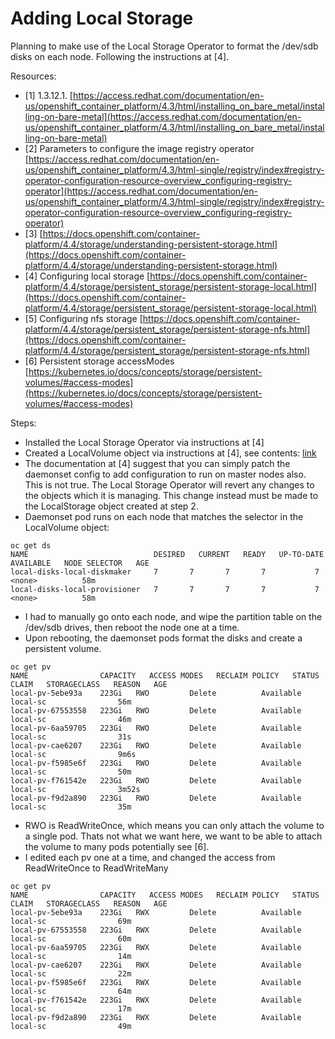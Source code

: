 # Adding Local Storage
Planning to make use of the Local Storage Operator to format the /dev/sdb disks on each node. Following the instructions at [4].

Resources:

*   [1] 1.3.12.1. [https://access.redhat.com/documentation/en-us/openshift_container_platform/4.3/html/installing_on_bare_metal/installing-on-bare-metal](https://access.redhat.com/documentation/en-us/openshift_container_platform/4.3/html/installing_on_bare_metal/installing-on-bare-metal)
*   [2] Parameters to configure the image registry operator [https://access.redhat.com/documentation/en-us/openshift_container_platform/4.3/html-single/registry/index#registry-operator-configuration-resource-overview_configuring-registry-operator](https://access.redhat.com/documentation/en-us/openshift_container_platform/4.3/html-single/registry/index#registry-operator-configuration-resource-overview_configuring-registry-operator)
*   [3] [https://docs.openshift.com/container-platform/4.4/storage/understanding-persistent-storage.html](https://docs.openshift.com/container-platform/4.4/storage/understanding-persistent-storage.html)
*   [4] Configuring local storage [https://docs.openshift.com/container-platform/4.4/storage/persistent_storage/persistent-storage-local.html](https://docs.openshift.com/container-platform/4.4/storage/persistent_storage/persistent-storage-local.html)
*   [5] Configuring nfs storage [https://docs.openshift.com/container-platform/4.4/storage/persistent_storage/persistent-storage-nfs.html](https://docs.openshift.com/container-platform/4.4/storage/persistent_storage/persistent-storage-nfs.html)
*   [6] Persistent storage accessModes [https://kubernetes.io/docs/concepts/storage/persistent-volumes/#access-modes](https://kubernetes.io/docs/concepts/storage/persistent-volumes/#access-modes)

Steps:

*   Installed the Local Storage Operator via instructions at [4]
*   Created a LocalVolume object via instructions at [4], see contents: [link](https://gist.github.com/davidkirwan/4cfbee653ecbab70484c9ce878e5eb90)
*   The documentation at [4] suggest that you can simply patch the daemonset config to add configuration to run on master nodes also. This is not true. The Local Storage Operator will revert any changes to the objects which it is managing. This change instead must be made to the LocalStorage object created at step 2.
*   Daemonset pod runs on each node that matches the selector in the LocalVolume object:


```
oc get ds
NAME                        	DESIRED   CURRENT   READY   UP-TO-DATE   AVAILABLE   NODE SELECTOR   AGE
local-disks-local-diskmaker 	7     	7     	7   	7        	7       	<none>      	58m
local-disks-local-provisioner   7     	7     	7   	7        	7       	<none>      	58m
```


*   I had to manually go onto each node, and wipe the partition table on the /dev/sdb drives, then reboot the node one at a time.
*   Upon rebooting, the daemonset pods format the disks and create a persistent volume.


```
oc get pv          	 
NAME            	CAPACITY   ACCESS MODES   RECLAIM POLICY   STATUS  	CLAIM   STORAGECLASS   REASON   AGE                                           	 
local-pv-5ebe93a	223Gi  	RWO        	Delete       	Available       	local-sc            	56m                                           	 
local-pv-67553558   223Gi  	RWO        	Delete       	Available       	local-sc            	46m
local-pv-6aa59705   223Gi  	RWO        	Delete       	Available       	local-sc            	31s
local-pv-cae6207	223Gi  	RWO        	Delete       	Available       	local-sc            	9m6s
local-pv-f5985e6f   223Gi  	RWO        	Delete       	Available       	local-sc            	50m                                           	 
local-pv-f761542e   223Gi  	RWO        	Delete       	Available       	local-sc            	3m52s                                         	 
local-pv-f9d2a890   223Gi  	RWO        	Delete       	Available       	local-sc            	35m
```

*   RWO is ReadWriteOnce, which means you can only attach the volume to a single pod. Thats not what we want here, we want to be able to attach the volume to many pods potentially see [6].
*   I edited each pv one at a time, and changed the access from ReadWriteOnce to ReadWriteMany

```
oc get pv
NAME            	CAPACITY   ACCESS MODES   RECLAIM POLICY   STATUS  	CLAIM   STORAGECLASS   REASON   AGE
local-pv-5ebe93a	223Gi  	RWX        	Delete       	Available       	local-sc            	69m
local-pv-67553558   223Gi  	RWX        	Delete       	Available       	local-sc            	60m
local-pv-6aa59705   223Gi  	RWX        	Delete       	Available       	local-sc            	14m
local-pv-cae6207	223Gi  	RWX        	Delete       	Available       	local-sc            	22m
local-pv-f5985e6f   223Gi  	RWX        	Delete       	Available       	local-sc            	64m
local-pv-f761542e   223Gi  	RWX        	Delete       	Available       	local-sc            	17m
local-pv-f9d2a890   223Gi  	RWX        	Delete       	Available       	local-sc            	49m
```